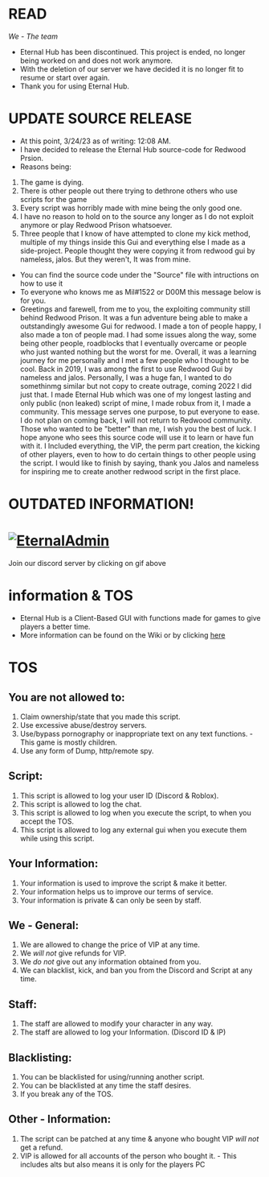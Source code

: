 # READ
*We - The team*
- Eternal Hub has been discontinued. This project is ended, no longer being worked on and does not work anymore.
- With the deletion of our server we have decided it is no longer fit to resume or start over again.
- Thank you for using Eternal Hub.

# UPDATE SOURCE RELEASE
- At this point, 3/24/23 as of writing: 12:08 AM.
- I have decided to release the Eternal Hub source-code for Redwood Prsion.
- Reasons being:
1. The game is dying.
2. There is other people out there trying to dethrone others who use scripts for the game
3. Every script was horribly made with mine being the only good one.
4. I have no reason to hold on to the source any longer as I do not exploit anymore or play Redwood Prison whatsoever.
5. Three people that I know of have attempted to clone my kick method, multiple of my things inside this Gui and everything else I made as a side-project. People thought they were copying it from redwood gui by nameless, jalos. But they weren't, It was from mine. 

- You can find the source code under the "Source" file with intructions on how to use it
- To everyone who knows me as Mil#1522 or D00M this message below is for you.
- Greetings and farewell, from me to you, the exploiting community still behind Redwood Prison. It was a fun adventure being able to make a outstandingly awesome Gui for redwood. I made a ton of people happy, I also made a ton of people mad. I had some issues along the way, some being other people, roadblocks that I eventually overcame or people who just wanted nothing but the worst for me. Overall, it was a learning journey for me personally and I met a few people who I thought to be cool. Back in 2019, I was among the first to use Redwood Gui by nameless and jalos. Personally, I was a huge fan, I wanted to do somethinmg similar but not copy to create outrage, coming 2022 I did just that. I made Eternal Hub which was one of my longest lasting and only public (non leaked) script of mine, I made robux from it, I made a community. This message serves one purpose, to put everyone to ease. I do not plan on coming back, I will not return to Redwood community. Those who wanted to be "better" than me, I wish you the best of luck. I hope anyone who sees this source code will use it to learn or have fun with it. I Included everything, the VIP, the perm part creation, the kicking of other players, even to how to do certain things to other people using the script. I would like to finish by saying, thank you Jalos and nameless for inspiring me to create another redwood script in the first place.

# OUTDATED INFORMATION!

# [![EternalAdmin](https://cdn.discordapp.com/attachments/1024130982510600274/1051991850615058513/standard.gif)](http://www.eternaladmin.ml/)

Join our discord server by clicking on gif above

# information & TOS
- Eternal Hub is a Client-Based GUI with functions made for games to give players a better time.
- More information can be found on the Wiki or by clicking [here](https://github.com/Pacifest/Eternal-Hub/wiki)


# TOS
## You are not allowed to:
1. Claim ownership/state that you made this script.
2. Use excessive abuse/destroy servers.
3. Use/bypass pornography or inappropriate text on any text functions.
-This game is mostly children.
4. Use any form of Dump, http/remote spy.
 
## Script:
1. This script is allowed to log your user ID (Discord & Roblox).
2. This script is allowed to log the chat.
3. This script is allowed to log when you execute the script, to when you accept the TOS.
4. This script is allowed to log any external gui when you execute them while using this script.
 
## Your Information:
1. Your information is used to improve the script & make it better.
2. Your information helps us to improve our terms of service.
3. Your information is private & can only be seen by staff.

## We - General:
1. We are allowed to change the price of VIP at any time.
2. We *will not* give refunds for VIP.
3. We *do not* give out any information obtained from you.
4. We can blacklist, kick, and ban you from the Discord and Script at any time.

## Staff:
1. The staff are allowed to modify your character in any way.
2. The staff are allowed to log your Information. (Discord ID & IP)

## Blacklisting:
1. You can be blacklisted for using/running another script.
2. You can be blacklisted at any time the staff desires.
3. If you break any of the TOS.

## Other - Information:
1. The script can be patched at any time & anyone who bought VIP *will not* get a refund.
2. VIP is allowed for all accounts of the person who bought it. - This includes alts but also means it is only for the players PC

